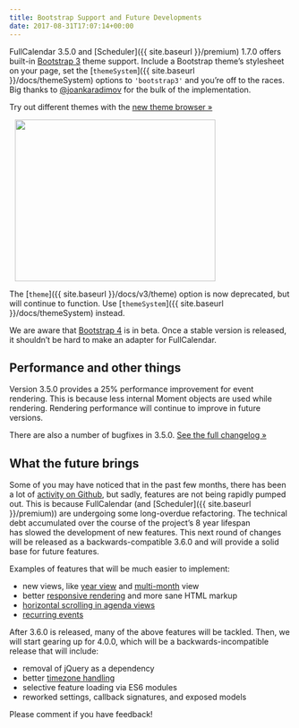 ```yaml
---
title: Bootstrap Support and Future Developments
date: 2017-08-31T17:07:14+00:00
---
```


FullCalendar 3.5.0 and [Scheduler]({{ site.baseurl }}/premium) 1.7.0 offers built-in <a href="https://getbootstrap.com/docs/3.3/" target="_blank">Bootstrap 3</a> theme support. Include a Bootstrap theme&#8217;s stylesheet on your page, set the [`themeSystem`]({{ site.baseurl }}/docs/themeSystem) options to `'bootstrap3'` and you&#8217;re off to the races. Big thanks to <a href="https://github.com/joankaradimov" target="_blank">@joankaradimov</a> for the bulk of the implementation.

Try out different themes with the <a href="{{ site.baseurl }}/js/fullcalendar-3.5.0/demos/themes.html" target="_blank">new theme browser »</a>

<a href="{{ site.baseurl }}/js/fullcalendar-3.5.0/demos/themes.html" target="_blank"><img style="margin-left: 10px;" src="{{ site.baseurl }}/assets/images/blog/theme-chooser.png" alt="" width="358" height="289" alt="theme chooser" /></a>

The [`theme`]({{ site.baseurl }}/docs/v3/theme) option is now deprecated, but will continue to function. Use [`themeSystem`]({{ site.baseurl }}/docs/themeSystem) instead.

We are aware that <a href="https://getbootstrap.com/" target="_blank">Bootstrap 4</a> is in beta. Once a stable version is released, it shouldn&#8217;t be hard to make an adapter for FullCalendar.

## Performance and other things

Version 3.5.0 provides a 25% performance improvement for event rendering. This is because less internal Moment objects are used while rendering. Rendering performance will continue to improve in future versions.

There are also a number of bugfixes in 3.5.0. <a href="https://github.com/fullcalendar/fullcalendar/releases/tag/v3.5.0" target="_blank">See the full changelog »</a>

## What the future brings

Some of you may have noticed that in the past few months, there has been a lot of <a href="https://github.com/fullcalendar/fullcalendar/commits/master" target="_blank">activity on Github</a>, but sadly, features are not being rapidly pumped out. This is because FullCalendar (and [Scheduler]({{ site.baseurl }}/premium)) are undergoing some long-overdue refactoring. The technical debt accumulated over the course of the project&#8217;s 8 year lifespan has slowed the development of new features. This next round of changes will be released as a backwards-compatible 3.6.0 and will provide a solid base for future features.

Examples of features that will be much easier to implement:

* new views, like <a href="https://github.com/fullcalendar/fullcalendar/issues/1140" target="_blank">year view</a> and <a href="https://github.com/fullcalendar/fullcalendar/issues/470" target="_blank">multi-month</a> view
* better <a href="https://github.com/fullcalendar/fullcalendar/issues?q=is%3Aopen%20is%3Aissue%20label%3AResponsive" target="_blank">responsive rendering</a> and more sane HTML markup
* <a href="https://github.com/fullcalendar/fullcalendar-scheduler/issues/110" target="_blank">horizontal scrolling in agenda views</a>
* <a href="https://github.com/fullcalendar/fullcalendar/issues/387" target="_blank">recurring events</a>

After 3.6.0 is released, many of the above features will be tackled. Then, we will start gearing up for 4.0.0, which will be a backwards-incompatible release that will include:

* removal of jQuery as a dependency
* better <a href="https://github.com/fullcalendar/fullcalendar/issues?q=is%3Aopen+is%3Aissue+label%3ATimezone" target="_blank">timezone handling</a>
* selective feature loading via ES6 modules
* reworked settings, callback signatures, and exposed models

Please comment if you have feedback!
